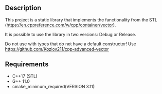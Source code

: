 ## Description
This project is a static library that implements the functionality from the STL (https://en.cppreference.com/w/cpp/container/vector). 

It is possible to use the library in two versions: Debug or Release.

Do not use with types that do not have a default constructor! Use https://github.com/Kozlov211/cpp-advanced-vector

## Requirements
- C++17 (STL)
- G++ 11.0
- cmake_minimum_required(VERSION 3.11)
